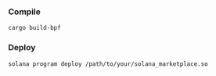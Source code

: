 ### Compile
```shell
cargo build-bpf
```

### Deploy
```shell
solana program deploy /path/to/your/solana_marketplace.so
```